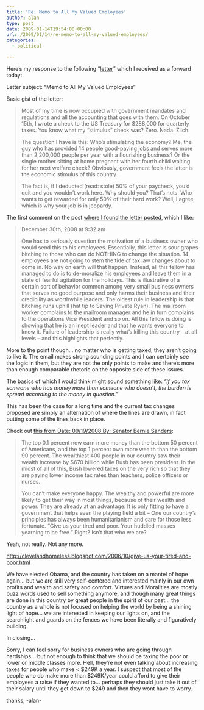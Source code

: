 ```yaml
---
title: 'Re: Memo to All My Valued Employees'
author: alan
type: post
date: 2009-01-14T19:54:00+00:00
url: /2009/01/14/re-memo-to-all-my-valued-employees/
categories:
  - political

---
```

Here&#8217;s my response to the following &#8220;[letter][1]&#8221; which I received as a forward today:

Letter subject: &#8220;Memo to All My Valued Employees&#8221;

Basic gist of the letter:



> Most of my time is now occupied with government mandates and regulations and all the accounting that goes with them. On October 15th, I wrote a check to the US Treasury for $288,000 for quarterly taxes. You know what my “stimulus” check was? Zero. Nada. Zilch.</p>
>
> The question I have is this: Who’s stimulating the economy? Me, the guy who has provided 14 people good-paying jobs and serves more than 2,200,000 people per year with a flourishing business? Or the single mother sitting at home pregnant with her fourth child waiting for her next welfare check? Obviously, government feels the latter is the economic stimulus of this country.
>
> The fact is, if I deducted (read: stole) 50% of your paycheck, you’d quit and you wouldn’t work here. Why should you? That’s nuts. Who wants to get rewarded for only 50% of their hard work? Well, I agree, which is why your job is in jeopardy.

The first comment on the post [where I found the letter posted][1], which I like:

> December 30th, 2008 at 9:32 am
>
> One has to seriously question the motivation of a business owner who would send this to his employees. Essentially, this letter is sour grapes bitching to those who can do NOTHING to change the situation. 14 employees are not going to stem the tide of tax law changes about to come in. No way on earth will that happen. Instead, all this fellow has managed to do is to de-moralize his employees and leave them in a state of fearful agitation for the holidays. This is illustrative of a certain sort of behavior common among very small business owners that serves no good purpose and only harms their business and their credibility as worthwhile leaders. The oldest rule in leadership is that bitching runs uphill (hat tip to Saving Private Ryan). The mailroom worker complains to the mailroom manager and he in turn complains to the operations Vice President and so on. All this fellow is doing is showing that he is an inept leader and that he wants everyone to know it. Failure of leadership is really what&#8217;s killing this country &#8211; at all levels &#8211; and this highlights that perfectly.

More to the point though&#8230; no matter who is getting taxed, they aren&#8217;t going to like it. The email makes strong sounding points and I can certainly see the logic in them, but they are not the only points to make and there&#8217;s more than enough comparable rhetoric on the opposite side of these issues.

The basics of which I would think might sound something like: _&#8220;if you tax someone who has money more than someone who doesn&#8217;t, the burden is spread according to the money in question.&#8221;_

This has been the case for a long time and the current tax changes proposed are simply an alternation of where the lines are drawn, in fact putting some of the lines back in place.

Check out [this from Date: 09/19/2008 By: Senator Bernie Sanders][2]:



> The top 0.1 percent now earn more money than the bottom 50 percent of Americans, and the top 1 percent own more wealth than the bottom 90 percent. The wealthiest 400 people in our country saw their wealth increase by $670 billion while Bush has been president. In the midst of all of this, Bush lowered taxes on the very rich so that they are paying lower income tax rates than teachers, police officers or nurses.</p>
You can&#8217;t make everyone happy. The wealthy and powerful are more likely to get their way in most things, because of their wealth and power. They are already at an advantage. It is only fitting to have a government that helps even the playing field a bit &#8211; One our country&#8217;s principles has always been humanitarianism and care for those less fortunate. &#8220;Give us your tired and poor. Your huddled masses yearning to be free.&#8221; Right? Isn&#8217;t that who we are?

Yeah, not really. Not any more.

<http://clevelandhomeless.blogspot.com/2006/10/give-us-your-tired-and-poor.html>

We have elected Obama, and the country has taken on a mantel of hope again&#8230; but we are still very self-centered and interested mainly in our own profits and wealth and safety and comfort. Virtues and Moralities are mostly buzz words used to sell something anymore, and though many great things are done in this country by great people in the spirit of our past&#8230; the country as a whole is not focused on helping the world by being a shining light of hope&#8230; we are interested in keeping our lights on, and the searchlight and guards on the fences we have been literally and figuratively building.

In closing&#8230;

Sorry, I can feel sorry for business owners who are going through hardships&#8230; but not enough to think that we should be taxing the poor or lower or middle classes more. Hell, they&#8217;re not even talking about increasing taxes for people who make < $249K a year. I suspect that most of the people who do make more than $249K/year could afford to give their employees a raise if they wanted to&#8230; perhaps they should just take it out of their salary until they get down to $249 and then they wont have to worry.

thanks,
-alan-


 [1]: http://greenlightadvisor.com/glablog/2008/12/29/memo-to-all-my-valued-employees/
 [2]: http://sanders.senate.gov/news/record.cfm?id=303313
